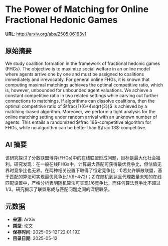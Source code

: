 # The Power of Matching for Online Fractional Hedonic Games

**URL**: http://arxiv.org/abs/2505.06163v1

## 原始摘要

We study coalition formation in the framework of fractional hedonic games
(FHGs). The objective is to maximize social welfare in an online model where
agents arrive one by one and must be assigned to coalitions immediately and
irrevocably. For general online FHGs, it is known that computing maximal
matchings achieves the optimal competitive ratio, which is, however, unbounded
for unbounded agent valuations.
  We achieve a constant competitive ratio in two related settings while carving
out further connections to matchings. If algorithms can dissolve coalitions,
then the optimal competitive ratio of $\frac{1}{6+4\sqrt{2}}$ is achieved by a
matching-based algorithm. Moreover, we perform a tight analysis for the online
matching setting under random arrival with an unknown number of agents. This
entails a randomized $\frac 16$-competitive algorithm for FHGs, while no
algorithm can be better than $\frac 13$-competitive.


## AI 摘要

该研究探讨了分数联盟博弈(FHGs)中的在线联盟形成问题，目标是最大化社会福利。研究发现：在一般在线FHGs中，计算最大匹配可获得最优竞争比，但估值无界时竞争比也无界。在两种相关设置下取得了恒定竞争比：1)若允许解散联盟，基于匹配的算法可实现最优竞争比1/(6+4√2)；2)在随机到达且代理数量未知的在线匹配设置中，严格分析表明随机算法可实现1/6竞争比，而任何算法竞争比不超过1/3。研究揭示了联盟形成与匹配问题之间的深层联系。

## 元数据

- **来源**: ArXiv
- **类型**: 论文
- **保存时间**: 2025-05-12T22:01:19Z
- **目录日期**: 2025-05-12
